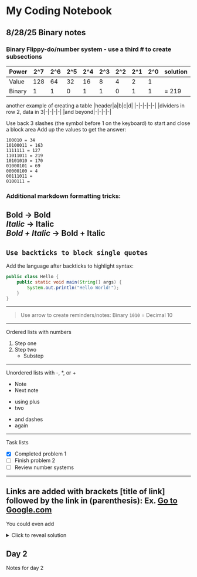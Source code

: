 # My Coding Notebook

## 8/28/25 Binary notes
### Binary Flippy-do/number system - use a third # to create subsections
| Power  | 2^7 | 2^6 | 2^5 | 2^4 | 2^3 | 2^2 | 2^1 | 2^0 | solution |
|-|-|-|-|-|-|-|-|-|-|
| Value  | 128 |  64 |  32 |  16 |   8 |   4 |   2 |   1 | |
| Binary |  1  |  1  |  0  |  1  |  1  |  0  |  1  |  1  |= 219 |

another example of creating a table
|header|a|b|c|d|
|-|-|-|-|-|
|dividers in row 2, data in 3|-|-|-|-|
|and beyond|-|-|-|-|

 Use back 3 slashes (the symbol before 1 on the keyboard) to start and close a block area
  Add up the values to get the answer:
  ```
  100010 = 34
  10100011 = 163
  1111111 = 127
  11011011 = 219
  10101010 = 170
  01000101 = 69
  00000100 = 4
  00111011 =
  0100111 = 
```
### Additional markdown formatting tricks:
**Bold** → Bold  
*Italic* → Italic  
***Bold + Italic*** → Bold + Italic
---
`Use backticks to block single quotes`
---
Add the language after backticks to highlight syntax:
```java
public class Hello {
    public static void main(String[] args) {
        System.out.println("Hello World!");
    }
}
```
---
> Use arrow to create reminders/notes: Binary `1010` = Decimal 10
---
Ordered lists with numbers
1. Step one
2. Step two
   - Substep
---
Unordered lists with -, *, or +
* Note
* Next note
+ using plus
+ two
- and dashes
- again
---
Task lists
- [x] Completed problem 1
- [ ] Finish problem 2
- [ ] Review number systems
---
Links are added with brackets [title of link] followed by the link in (parenthesis): Ex. [Go to Google.com](google.com)
---
You could even add <details>
  <summary>Click to reveal solution</summary>
  Collabsible sections!
  </details>

## Day 2
Notes for day 2
